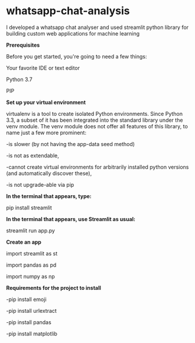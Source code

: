 # whatsapp-chat-analysis
I developed a whatsapp chat analyser and used streamlit python library for building custom web applications for machine learning 


**Prerequisites**

Before you get started, you're going to need a few things:

Your favorite IDE or text editor

Python 3.7 

PIP

**Set up your virtual environment**

virtualenv is a tool to create isolated Python environments. Since Python 3.3, a subset of it has been integrated into the standard library under the venv module. The venv module does not offer all features of this library, to name just a few more prominent:

-is slower (by not having the app-data seed method)

-is not as extendable,

-cannot create virtual environments for arbitrarily installed python versions (and automatically discover these),

-is not upgrade-able via pip

**In the terminal that appears, type:**

pip install streamlit

**In the terminal that appears, use Streamlit as usual:**

streamlit run app.py

**Create an app**

import streamlit as st

import pandas as pd

import numpy as np

**Requirements for the project to install**

-pip install emoji

-pip install urlextract

-pip install pandas

-pip install matplotlib
